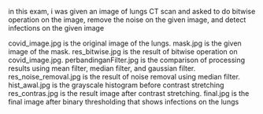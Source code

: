 in this exam, i was given an image of lungs CT scan and asked to do bitwise operation on the image, remove the noise on the given image, and detect infections on the given image

covid_image.jpg is the original image of the lungs.
mask.jpg is the given image of the mask.
res_bitwise.jpg is the result of bitwise operation on covid_image.jpg.
perbandinganFilter.jpg is the comparison of processing results using mean filter, median filter, and gaussian filter.
res_noise_removal.jpg is the result of noise removal using median filter.
hist_awal.jpg is the grayscale histogram before contrast stretching
res_contras.jpg is the result image after contrast stretching.
final.jpg is the final image after binary thresholding that shows infections on the lungs

